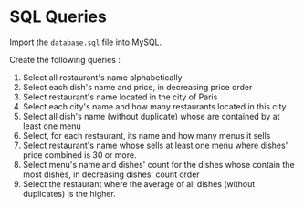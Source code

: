 # SQL Queries

Import the `database.sql` file into MySQL.

Create the following queries : 

1. Select all restaurant's name alphabetically 
2. Select each dish's name and price, in decreasing price order
3. Select restaurant's name located in the city of Paris
4. Select each city's name and how many restaurants located in this city
5. Select all dish's name (without duplicate) whose are contained by at least one menu
6. Select, for each restaurant, its name and how many menus it sells
7. Select restaurant's name whose sells at least one menu where dishes' price combined is 30 or more.
8. Select menu's name and dishes' count for the dishes whose contain the most dishes, in decreasing dishes' count order
9. Select the restaurant where the average of all dishes (without duplicates) is the higher.